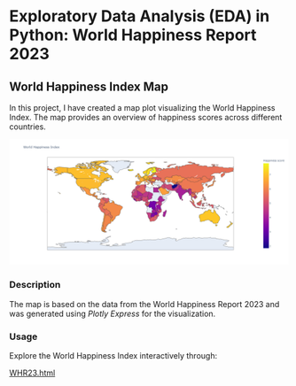 # Exploratory Data Analysis (EDA) in Python: World Happiness Report 2023 

## World Happiness Index Map

In this project, I have created a map plot visualizing the World Happiness Index. The map provides an overview of happiness scores across different countries.

![World Happiness Index Map](WHR23_map.png)

### Description

The map is based on the data from the World Happiness Report 2023 and was generated using *Plotly Express* for the visualization.

### Usage

Explore the World Happiness Index interactively through:

[WHR23.html](WHR23.html?sanitize=true)


